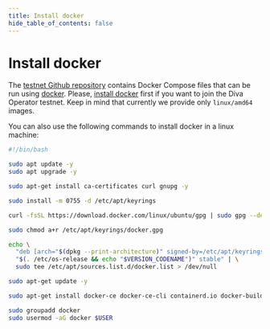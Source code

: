 ```yaml
---
title: Install docker
hide_table_of_contents: false
---
```


#  Install docker

The [testnet Github repository](https://github.com/shamirlabs/diva-alpha-net) contains Docker Compose files that can be run using [docker](https://www.docker.com/). Please, [install docker](https://docs.docker.com/engine/install/) first if you want to join the Diva Operator testnet. Keep in mind that currently we provide only `linux/amd64` images.

You can also use the following commands to install docker in a linux machine:

```bash
#!/bin/bash

sudo apt update -y
sudo apt upgrade -y

sudo apt-get install ca-certificates curl gnupg -y

sudo install -m 0755 -d /etc/apt/keyrings

curl -fsSL https://download.docker.com/linux/ubuntu/gpg | sudo gpg --dearmor -o /etc/apt/keyrings/docker.gpg

sudo chmod a+r /etc/apt/keyrings/docker.gpg

echo \
  "deb [arch="$(dpkg --print-architecture)" signed-by=/etc/apt/keyrings/docker.gpg] https://download.docker.com/linux/ubuntu \
  "$(. /etc/os-release && echo "$VERSION_CODENAME")" stable" | \
  sudo tee /etc/apt/sources.list.d/docker.list > /dev/null

sudo apt-get update -y

sudo apt-get install docker-ce docker-ce-cli containerd.io docker-buildx-plugin docker-compose-plugin -y

sudo groupadd docker
sudo usermod -aG docker $USER
```